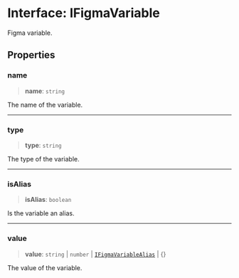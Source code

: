 # Interface: IFigmaVariable

Figma variable.

## Properties

### name

> **name**: `string`

The name of the variable.

***

### type

> **type**: `string`

The type of the variable.

***

### isAlias

> **isAlias**: `boolean`

Is the variable an alias.

***

### value

> **value**: `string` \| `number` \| [`IFigmaVariableAlias`](IFigmaVariableAlias.md) \| \{\}

The value of the variable.
